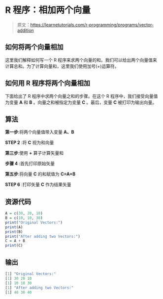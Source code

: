 # R 程序：相加两个向量

> 原文：<https://learnetutorials.com/r-programming/programs/vector-addition>

## 如何将两个向量相加

这里我们解释如何写一个 R 程序来求两个向量的和。我们可以给出两个向量值来计算总和。为了计算向量和，这里我们使用加号(+)运算符。

## 如何用 R 程序将两个向量相加

下面给出了 R 程序中求两个向量之和的步骤。在这个 R 程序中，我们接受向量值为变量 **A** 和 **B** 。向量之和被指定为变量 **C** 。最后，变量 **C** 被打印为输出向量。

## 算法

**第一步**:将两个向量值带入变量 **A、B**

**STEP 2** :将 **C** 视为和向量

**第三步**:使用 **+** 算子计算矢量和

**步骤 4** :首先打印原始矢量

**第五步**:将向量 **C** 的和赋值为 **C=A+B**

**STEP 6** :打印矢量 **C** 作为结果矢量

## 资源代码

```r
A = c(30, 20, 10)
B = c(10, 10, 30)
print("Original Vectors:")
print(A)
print(B)
print("After adding two Vectors:")
C = A + B
print(C)

```

## 输出

```r
[1] "Original Vectors:"
[1] 30 20 10
[1] 10 10 30
[1] "After adding two Vectors:"
[1] 40 30 40
```